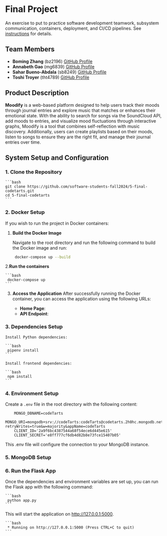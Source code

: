 # Final Project

An exercise to put to practice software development teamwork, subsystem communication, containers, deployment, and CI/CD pipelines. See [instructions](./instructions.md) for details.

## **Team Members**

- **Boming Zhang** (bz2196) [GitHub Profile](https://github.com/BomingZhang-coder)
- **Annabeth Gao** (mg6839) [GitHub Profile](https://github.com/bellinimoon)
- **Sahar Bueno-Abdala** (sb8249) [GitHub Profile](github.com/saharbueno)
- **Toshi Troyer** (tht4789) [GitHub Profile](https://github.com/toshiHTroyer)

## **Product Description**
**Moodify** is a web-based platform designed to help users track their moods through journal entries and explore music that matches or enhances their emotional state. With the ability to search for songs via the SoundCloud API, add moods to entries, and visualize mood fluctuations through interactive graphs, Moodify is a tool that combines self-reflection with music discovery. Additionally, users can create playlists based on their moods, listen to songs to ensure they are the right fit, and manage their journal entries over time.

## **System Setup and Configuration**

### **1. Clone the Repository**

    ```bash
    git clone https://github.com/software-students-fall2024/5-final-codetarts.git
    cd 5-final-codetarts
    ```
### **2. Docker Setup**
If you wish to run the project in Docker containers:
1. **Build the Docker Image**
   
   Navigate to the root directory and run the following command to build the Docker image and run:

    ```bash 
     docker-compose up --build
    ```
2.**Run the containers**

    ```bash 
     docker-compose up
    ```

3. **Access the Application**
    After successfully running the Docker container, you can access the application using the following URLs:

    - **Home Page**:
    - **API Endpoint**:

### **3. Dependencies Setup**
    Install Python dependencies:

    ```bash 
     pipenv install
    ```

    Install frontend dependencies:

    ```bash 
     npm install
    ```

### **4. Environment Setup**
Create a `.env` file in the root directory with the following content:
```env
    MONGO_DBNAME=codeTarts
    MONGO_URI=mongodb+srv://codeTarts:codeTarts@codetarts.2h0hc.mongodb.net/?retryWrites=true&w=majority&appName=codeTarts
    CLIENT_ID='2a9f6bc4387544a68f54ece6d445e615'
    CLIENT_SECRET='e8ff777cf6db4d82b8e73fce15407b05'
```
This .env file will configure the connection to your MongoDB instance.

### **5. MongoDB Setup**

### **6. Run the Flask App**
Once the dependencies and environment variables are set up, you can run the Flask app with the following command:

    ```bash 
     python app.py
    ```

This will start the application on http://127.0.0.1:5000. 

    ```bash 
     * Running on http://127.0.0.1:5000 (Press CTRL+C to quit)
    ```
    